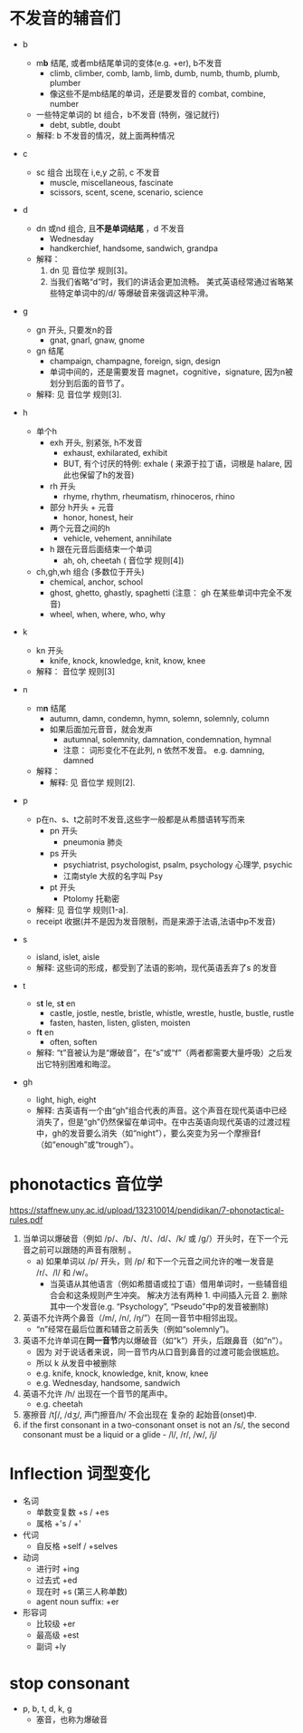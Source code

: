 # 不发音的辅音们

- b
    - m**b** 结尾, 或者mb结尾单词的变体(e.g. +er), b不发音
        - climb, climber, comb, lamb, limb, dumb, numb, thumb, plumb, plumber
        - 像这些不是mb结尾的单词，还是要发音的 combat, combine, number
    - 一些特定单词的 bt 组合，b不发音 (特例，强记就行)
        - debt, subtle, doubt
    - 解释: b 不发音的情况，就上面两种情况
- c
    - sc 组合 出现在 i,e,y 之前, c 不发音
        - muscle, miscellaneous, fascinate
        - scissors, scent, scene, scenario, science
- d
    - dn 或nd 组合, 且**不是单词结尾** ，d 不发音
        - Wednesday
        - handkerchief, handsome, sandwich, grandpa
    - 解释： 
        1. dn 见 音位学 规则[3]。
        2. 当我们省略“d”时，我们的讲话会更加流畅。 美式英语经常通过省略某些特定单词中的/d/ 等爆破音来强调这种平滑。

- g
    - gn 开头, 只要发n的音
        - gnat, gnarl, gnaw, gnome
    - gn 结尾
        - champaign, champagne, foreign, sign, design
        - 单词中间的，还是需要发音 magnet，cognitive，signature, 因为n被划分到后面的音节了。
    - 解释: 见 音位学 规则[3].
- h
    - 单个h
        - exh 开头, 别紧张, h不发音
            - exhaust, exhilarated, exhibit
            - BUT, 有个讨厌的特例:  exhale ( 来源于拉丁语，词根是 halare, 因此也保留了h的发音)
        - rh 开头
            - rhyme, rhythm, rheumatism, rhinoceros, rhino
        - 部分 h开头 + 元音
            - honor, honest, heir
        - 两个元音之间的h
            - vehicle, vehement, annihilate
        - h 跟在元音后面结束一个单词
            - ah, oh, cheetah  ( 音位学 规则[4])
    - ch,gh,wh 组合 (多数位于开头)
        - chemical, anchor, school
        - ghost, ghetto, ghastly, spaghetti (注意： gh 在某些单词中完全不发音)
        - wheel, when, where, who, why
- k
    - kn 开头
        - knife, knock, knowledge, knit, know, knee 
    - 解释： 音位学 规则[3]
- n
    - m**n** 结尾
        - autumn, damn, condemn, hymn, solemn, solemnly, column
        - 如果后面加元音音，就会发声
            - autumnal, solemnity, damnation, condemnation, hymnal
            - 注意： 词形变化不在此列, n 依然不发音。 e.g. damning, damned
    - 解释：
        - 解释: 见 音位学 规则[2].
- p
    - p在n、s、t之前时不发音,这些字一般都是从希腊语转写而来
        - pn 开头
            - pneumonia 肺炎
        - ps 开头
            - psychiatrist, psychologist, psalm, psychology 心理学, psychic
            - 江南style 大叔的名字叫 Psy
        - pt 开头
            - Ptolomy 托勒密
    - 解释: 见 音位学 规则[1-a].
    - receipt 收据(并不是因为发音限制，而是来源于法语,法语中p不发音)
- s
    - island, islet, aisle
    - 解释: 这些词的形成，都受到了法语的影响，现代英语丢弃了s 的发音
- t
    - s**t** le, s**t** en
        - castle, jostle, nestle, bristle, whistle, wrestle, hustle, bustle, rustle 
        - fasten, hasten, listen, glisten, moisten
    - f**t** en
        - often, soften
    - 解释: “t”音被认为是“爆破音”，在“s”或“f”（两者都需要大量呼吸）之后发出它特别困难和晦涩。
- gh
    - light, high, eight
    - 解释: 古英语有一个由“gh”组合代表的声音。这个声音在现代英语中已经消失了，但是“gh”仍然保留在单词中。在中古英语向现代英语的过渡过程中，gh的发音要么消失（如“night”），要么突变为另一个摩擦音f（如“enough”或“trough”）。


# phonotactics 音位学

https://staffnew.uny.ac.id/upload/132310014/pendidikan/7-phonotactical-rules.pdf

1. 当单词以爆破音（例如 /p/、/b/、/t/、/d/、/k/ 或 /g/）开头时，在下一个元音之前可以跟随的声音有限制 。
    - a) 如果单词以 /p/ 开头，则 /p/ 和下一个元音之间允许的唯一发音是 /r/、/l/ 和 /w/。
        - 当英语从其他语言（例如希腊语或拉丁语）借用单词时，一些辅音组合会和这条规则产生冲突。 解决方法有两种 1. 中间插入元音 2. 删除其中一个发音(e.g. “Psychology”, “Pseudo”中p的发音被删除)
2. 英语不允许两个鼻音（/m/, /n/, /ŋ/”）在同一音节中相邻出现。
    - “n”经常在最后位置和辅音之前丢失（例如“solemnly”)。
3. 英语不允许单词在**同一音节**内以爆破音（如“k”）开头，后跟鼻音（如“n”）。
    - 因为 对于说话者来说，同一音节内从口音到鼻音的过渡可能会很尴尬。
    - 所以 k 从发音中被删除
    - e.g. knife, knock, knowledge, knit, know, knee
    - e.g. Wednesday, handsome, sandwich
4. 英语不允许 /h/ 出现在一个音节的尾声中。
    - e.g. cheetah
5. 塞擦音 /tʃ/, /dʒ/, 声门擦音/h/ 不会出现在 复杂的 起始音(onset)中.
6. if the first consonant in a two-consonant onset is not an /s/, the second consonant must be a liquid or a glide - /l/, /r/, /w/, /j/


# Inflection 词型变化

- 名词
    - 单数变复数 +s / +es
    - 属格 +'s / +'
- 代词
    - 自反格  +self / +selves
- 动词
    - 进行时 +ing
    - 过去式 +ed
    - 现在时 +s (第三人称单数)
    - agent noun suffix:  +er
- 形容词
    - 比较级 +er
    - 最高级 +est
    - 副词 +ly


# stop consonant

- p, b, t, d, k, g
    - 塞音，也称为爆破音
